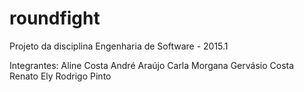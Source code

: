# roundfight
Projeto da disciplina Engenharia de Software - 2015.1

Integrantes:
  Aline Costa
  André Araújo
  Carla Morgana
  Gervásio Costa
  Renato Ely
  Rodrigo Pinto
  
